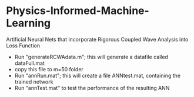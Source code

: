 # Physics-Informed-Machine-Learning
Artificial Neural Nets that incorporate Rigorous Coupled Wave Analysis into Loss Function


- Run "generateRCWAdata.m"; this will generate a datafile called dataFull.mat
- copy this file to m=50 folder
- Run "annRun.mat"; this will create a file ANNtest.mat, containing the trained network
- Run "annTest.mat" to test the performance of the resulting ANN
